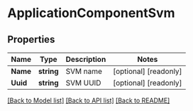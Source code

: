 # ApplicationComponentSvm

## Properties

Name | Type | Description | Notes
------------ | ------------- | ------------- | -------------
**Name** | **string** | SVM name | [optional] [readonly] 
**Uuid** | **string** | SVM UUID | [optional] [readonly] 

[[Back to Model list]](../README.md#documentation-for-models) [[Back to API list]](../README.md#documentation-for-api-endpoints) [[Back to README]](../README.md)


